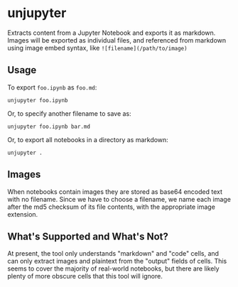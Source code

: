 # unjupyter

Extracts content from a Jupyter Notebook and exports it as markdown. Images will be exported as individual files, and referenced from markdown using image embed syntax, like `![filename](/path/to/image)`

## Usage

To export `foo.ipynb` as `foo.md`:

    unjupyter foo.ipynb

Or, to specify another filename to save as:

	unjupyter foo.ipynb bar.md

Or, to export all notebooks in a directory as markdown:

	unjupyter .

## Images

When notebooks contain images they are stored as base64 encoded text with no filename. Since we have to choose a filename, we name each image after the md5 checksum of its file contents, with the appropriate image extension.

## What's Supported and What's Not?

At present, the tool only understands "markdown" and "code" cells, and can only extract images and plaintext from the "output" fields of cells. This seems to cover the majority of real-world notebooks, but there are likely plenty of more obscure cells that this tool will ignore.
